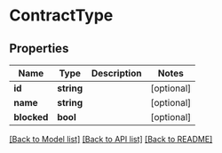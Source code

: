 # ContractType

## Properties

 Name        | Type       | Description | Notes      
-------------|------------|-------------|------------
 **id**      | **string** |             | [optional] 
 **name**    | **string** |             | [optional] 
 **blocked** | **bool**   |             | [optional] 

[[Back to Model list]](../README.md#documentation-for-models) [[Back to API list]](../README.md#documentation-for-api-endpoints) [[Back to README]](../README.md)


